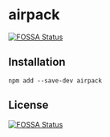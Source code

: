 # airpack
[![FOSSA Status](https://app.fossa.com/api/projects/git%2Bgithub.com%2Farzyu%2Fairpack.svg?type=shield)](https://app.fossa.com/projects/git%2Bgithub.com%2Farzyu%2Fairpack?ref=badge_shield)


## Installation

```shell
npm add --save-dev airpack
```


## License
[![FOSSA Status](https://app.fossa.com/api/projects/git%2Bgithub.com%2Farzyu%2Fairpack.svg?type=large)](https://app.fossa.com/projects/git%2Bgithub.com%2Farzyu%2Fairpack?ref=badge_large)